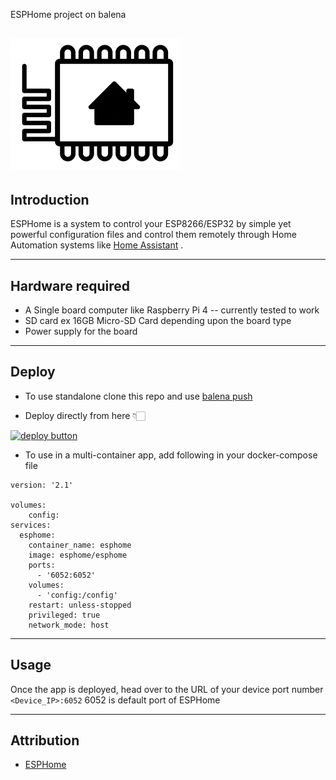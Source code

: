 ESPHome project on balena

![](https://raw.githubusercontent.com/iayanpahwa/esphome-app/master/assets/logo.png)
--------------------

## Introduction

ESPHome is a system to control your ESP8266/ESP32 by simple yet powerful configuration files and control them remotely through Home Automation systems like [Home Assistant](https://www.home-assistant.io/) .

--------------------
## Hardware required

- A Single board computer like Raspberry Pi 4 -- currently tested to work
- SD card ex 16GB Micro-SD Card depending upon the board type
- Power supply for the board

--------------------
## Deploy 

- To use standalone clone this repo and use [balena push](https://www.balena.io/docs/learn/deploy/deployment/#balena-push)

- Deploy directly from here 👇🏻

[![deploy button](https://balena.io/deploy.svg)](https://dashboard.balena-cloud.com/deploy?repoUrl=https://github.com/iayanpahwa/esphome-app)


- To use in a multi-container app, add following in your docker-compose file

```
version: '2.1'

volumes:
    config:
services:
  esphome:
    container_name: esphome
    image: esphome/esphome
    ports:
      - '6052:6052'
    volumes:
      - 'config:/config'
    restart: unless-stopped
    privileged: true
    network_mode: host
 ``` 
---------
## Usage 

Once the app is deployed, head over to the URL of your device port number ```<Device_IP>:6052``` 6052 is default port of ESPHome

---------
## Attribution

* [ESPHome](http://esphome.io)